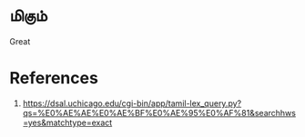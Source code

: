 # மிகும்
Great


# References
1. https://dsal.uchicago.edu/cgi-bin/app/tamil-lex_query.py?qs=%E0%AE%AE%E0%AE%BF%E0%AE%95%E0%AF%81&searchhws=yes&matchtype=exact
